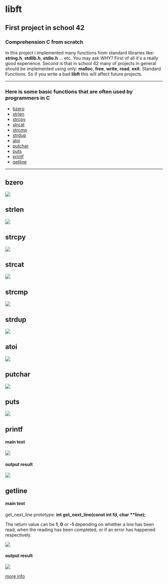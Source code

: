 # libft
## First project in school 42
### Comprehension C from scratch

In this project i implemented many functions from standard libraries like: **string.h**, **stdlib.h**, **stdio.h** ... etc. You may ask WHY? First of all it's a really good experience. Second is that in school 42 many of projects in general should be implemented using only: **malloc**, **free**, **write**, **read**, **exit**. Standard Functions. So if you write a bad **libft** this will affect future projects.

***
### Here is some basic functions that are often used by programmers in C
* [bzero](#bzero)
* [strlen](#strlen)
* [strcpy](#strcpy)
* [strcat](#strcat)
* [strcmp](#strcmp)
* [strdup](#strdup)
* [atoi](#atoi)
* [putchar](#putchar)
* [puts](#puts)
* [printf](#printf)
* [getline](#getline)
***

## bzero
![](https://thumbs.gfycat.com/CompetentMarvelousAmoeba-size_restricted.gif)

## strlen
![](https://thumbs.gfycat.com/NewPettyArgentineruddyduck-size_restricted.gif)

## strcpy
![](https://thumbs.gfycat.com/ClassicBoldCaterpillar-size_restricted.gif)

## strcat
![](https://thumbs.gfycat.com/DistantNeglectedAlligatorgar-size_restricted.gif)

## strcmp
![](https://thumbs.gfycat.com/RealRashBichonfrise-size_restricted.gif)

## strdup
![](https://thumbs.gfycat.com/SmartElasticAsiaticmouflon-size_restricted.gif)

## atoi
![](https://thumbs.gfycat.com/UglyMenacingAsiandamselfly-size_restricted.gif)

## putchar
![](https://thumbs.gfycat.com/SolidFlatAntlion-size_restricted.gif)

## puts
![](https://thumbs.gfycat.com/SlipperyJampackedIrishwolfhound-size_restricted.gif)

## printf
#### main test
![](https://thumbs.gfycat.com/DeafeningDisfiguredKakapo-size_restricted.gif)
#### output result
![](https://thumbs.gfycat.com/FirsthandHelpfulKob-size_restricted.gif)

## getline
#### main test

get_next_line prototype: **int    get_next_line(const int fd, char \*\*line);**

The return value can be **1**, **0** or **-1** depending on whether a line has been read,
when the reading has been completed, or if an error has happened respectively.

![](https://thumbs.gfycat.com/AdoredBleakButterfly-size_restricted.gif)
#### output result
![](https://thumbs.gfycat.com/ImmaterialAngryBrahmanbull-size_restricted.gif)

[more info](https://github.com/prippa/libft/blob/master/libft.en.pdf)
